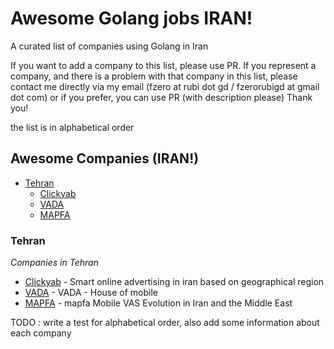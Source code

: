 # Awesome Golang jobs IRAN!

A curated list of companies using Golang in Iran


If you want to add a company to this list, please use PR. 
If you represent a company, and there is a problem with that company in this list, please contact me directly via my email (fzero at rubi dot gd / fzerorubigd at gmail dot com) or if you prefer, you can use PR (with description please) 
Thank you!

the list is in alphabetical order 

## Awesome Companies (IRAN!)

- [Tehran](#tehran)
  - [Clickyab](#clickyab)
  - [VADA](#vada)
  - [MAPFA](#mapna)
  
### Tehran

*Companies in Tehran* 

* [Clickyab](https://clickyab.com) - Smart online advertising in iran based on geographical region 
* [VADA](http://vada.ir) - VADA - House of mobile
* [MAPFA](http://mapfa.net/) - mapfa Mobile VAS Evolution in Iran and the Middle East



TODO : write a test for alphabetical order, also add some information about each company 


